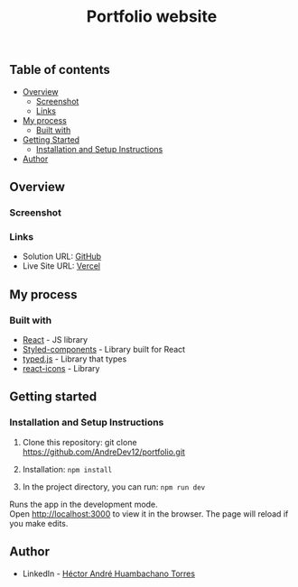 <h1 align="center">
  Portfolio website<br/>
  <a href="" target="_blank"></a>
</h1>

<br/>

## Table of contents

- [Overview](#overview)
  - [Screenshot](#screenshot)
  - [Links](#links)
- [My process](#my-process)
  - [Built with](#built-with)
- [Getting Started](#getting-started)
  - [Installation and Setup Instructions](#installation-and-setup-instructions)
- [Author](#author)

## Overview

### Screenshot

### Links

- Solution URL: [GitHub](https://github.com/AndreDev12/portfolio)
- Live Site URL: [Vercel]()

## My process

### Built with

- [React](https://reactjs.org/) - JS library
- [Styled-components](https://styled-components.com/) - Library built for React
- [typed.js](https://www.npmjs.com/package/typed.js) - Library that types
- [react-icons](https://www.npmjs.com/package/react-icons) - Library

## Getting started

### Installation and Setup Instructions

1. Clone this repository: git clone https://github.com/AndreDev12/portfolio.git

2. Installation: `npm install`

3. In the project directory, you can run: `npm run dev`

Runs the app in the development mode.\
Open [http://localhost:3000](http://localhost:3000) to view it in the browser.
The page will reload if you make edits.

## Author

- LinkedIn - [Héctor André Huambachano Torres](https://www.linkedin.com/in/h%C3%A9ctor-andr%C3%A9-huambachano-torres/)